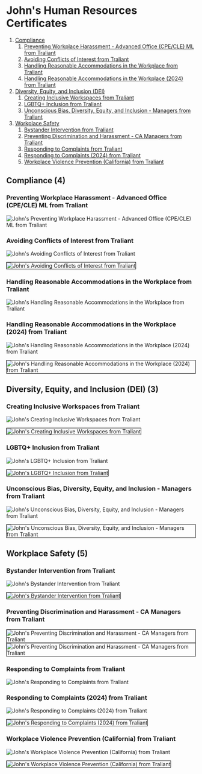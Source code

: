 # John's Human Resources Certificates
1. [Compliance](#compliance-4)
    1. [Preventing Workplace Harassment - Advanced Office (CPE/CLE) ML from Traliant](#preventing-workplace-harassment-advanced-office-cpecle-ml-from-traliant)
    1. [Avoiding Conflicts of Interest from Traliant](#avoiding-conflicts-of-interest-from-traliant)
    1. [Handling Reasonable Accommodations in the Workplace from Traliant](#handling-reasonable-accommodations-in-the-workplace-from-traliant)
    1. [Handling Reasonable Accommodations in the Workplace (2024) from Traliant](#handling-reasonable-accommodations-in-the-workplace-2024-from-traliant)
1. [Diversity, Equity, and Inclusion (DEI)](#diversity-equity-and-inclusion-dei-3)
    1. [Creating Inclusive Workspaces from Traliant](#creating-inclusive-workspaces-from-traliant)
    1. [LGBTQ+ Inclusion from Traliant](#lgbtq-inclusion-from-traliant)
    1. [Unconscious Bias, Diversity, Equity, and Inclusion - Managers from Traliant](#unconscious-bias-diversity-equity-and-inclusion-managers-from-traliant)
1. [Workplace Safety](#workplace-safety-5)
    1. [Bystander Intervention from Traliant](#bystander-intervention-from-traliant)
    1. [Preventing Discrimination and Harassment - CA Managers from Traliant](#preventing-discrimination-and-harassment-ca-managers-from-traliant)
    1. [Responding to Complaints from Traliant](#responding-to-complaints-from-traliant)
    1. [Responding to Complaints (2024) from Traliant](#responding-to-complaints-2024-from-traliant)
    1. [Workplace Violence Prevention (California) from Traliant](#workplace-violence-prevention-california-from-traliant)
## Compliance (4)
### Preventing Workplace Harassment - Advanced Office (CPE/CLE) ML from Traliant

![John's Preventing Workplace Harassment - Advanced Office (CPE/CLE) ML from Traliant](cert_hr_compliance_preventing-workplace-harassment-advanced-office-cpe-cle-ml_traliant-saviynt_2024-10-24.png)

### Avoiding Conflicts of Interest from Traliant

![John's Avoiding Conflicts of Interest from Traliant](cert_hr_ethics_avoiding-conflicts-of-interest_traliant-saviynt_2024-04-16_dl-2024-10-25.png)

<img src="../cert_hr_ethics_avoiding-conflicts-of-interest_traliant-saviynt_2024-04-16.png" alt="John's Avoiding Conflicts of Interest from Traliant" style="border:1px solid #000000" />

### Handling Reasonable Accommodations in the Workplace from Traliant

![John's Handling Reasonable Accommodations in the Workplace from Traliant](cert_hr_compliance_handling-reasonable-accommodations-in-the-workplace-v1.1_traliant-saviynt_2025-05-05.png)

### Handling Reasonable Accommodations in the Workplace (2024) from Traliant

![John's Handling Reasonable Accommodations in the Workplace (2024) from Traliant](cert_hr_compliance_handling-reasonable-accommodations-in-the-workplace-v1.1_traliant-saviynt_2024-07-05_dl-2024-10-26.png)

<img src="../cert_hr_compliance_handling-reasonable-accommodations-in-the-workplace-v1.1_traliant-saviynt_2024-07-05.png" alt="John's Handling Reasonable Accommodations in the Workplace (2024) from Traliant" style="border:1px solid #000000" />

## Diversity, Equity, and Inclusion (DEI) (3)
### Creating Inclusive Workspaces from Traliant

![John's Creating Inclusive Workspaces from Traliant](cert_hr_dei_creating-inclusive-workspaces_traliant-saviynt_2024-10-03_dl-2024-10-26.png)

<img src="../cert_hr_dei_creating-inclusive-workspaces_traliant-saviynt_2024-10-03.png" alt="John's Creating Inclusive Workspaces from Traliant" style="border:1px solid #000000" />

### LGBTQ+ Inclusion from Traliant

![John's LGBTQ+ Inclusion from Traliant](cert_hr_dei_lgbtq-plus-inclusion_traliant-saviynt_2024-10-03_dl-2024-10-26.png)

<img src="../cert_hr_dei_lgbtq-plus-inclusion_traliant-saviynt_2024-10-03.png" alt="John's LGBTQ+ Inclusion from Traliant" style="border:1px solid #000000" />

### Unconscious Bias, Diversity, Equity, and Inclusion - Managers from Traliant

![John's Unconscious Bias, Diversity, Equity, and Inclusion - Managers from Traliant](cert_hr_dei_unconscious-bias-diversity-equity-and-inclusion-managers-ml_traliant-saviynt_2024-10-15_dl-2024-10-26.png)

<img src="../cert_hr_dei_unconscious-bias-diversity-equity-and-inclusion-managers-ml_traliant-saviynt_2024-10-15.png" alt="John's Unconscious Bias, Diversity, Equity, and Inclusion - Managers from Traliant" style="border:1px solid #000000" />

## Workplace Safety (5)
### Bystander Intervention from Traliant

![John's Bystander Intervention from Traliant](cert_hr_safety_bystander-intervention_traliant-saviynt_2024-10-16_dl-2024-10-26.png)

<img src="../cert_hr_safety_bystander-intervention_traliant-saviynt_2024-10-16.png" alt="John's Bystander Intervention from Traliant" style="border:1px solid #000000" />

### Preventing Discrimination and Harassment - CA Managers from Traliant

<img src="../cert_hr_safety_preventing-discrimination-and-harassment-ca-managers_traliant-saviynt_2023-08-09_v2024.png" alt="John's Preventing Discrimination and Harassment - CA Managers from Traliant" style="border:1px solid #000000" />

<img src="../cert_hr_safety_preventing-discrimination-and-harassment-ca-managers_traliant-saviynt_2023-08-09_v2023.png" alt="John's Preventing Discrimination and Harassment - CA Managers from Traliant" style="border:1px solid #000000" />

### Responding to Complaints from Traliant

![John's Responding to Complaints from Traliant](cert_hr_safety_responding-to-complaints_traliant-saviynt_2025-05-03.png)

### Responding to Complaints (2024) from Traliant

![John's Responding to Complaints (2024) from Traliant](cert_hr_safety_responding-to-complaints_traliant-saviynt_2024-07-05_dl-2024-10-26.png)

<img src="../cert_hr_safety_responding-to-complaints_traliant-saviynt_2024-07-05.png" alt="John's Responding to Complaints (2024) from Traliant" style="border:1px solid #000000" />

### Workplace Violence Prevention (California) from Traliant

![John's Workplace Violence Prevention (California) from Traliant](cert_hr_safety_workplace-violence-prevention-california_traliant-saviynt_2024-04-21_dl-2024-10-26.png)

<img src="../cert_hr_safety_workplace-violence-prevention-california_traliant-saviynt_2024-04-21.png" alt="John's Workplace Violence Prevention (California) from Traliant" style="border:1px solid #000000" />

